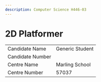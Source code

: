```yaml
---
description: Computer Science H446-03
---
```


# 2D Platformer

|                  |                 |
| ---------------- | --------------- |
| Candidate Name   | Generic Student |
| Candidate Number |                 |
| Centre Name      | Marling School  |
| Centre Number    | 57037           |

